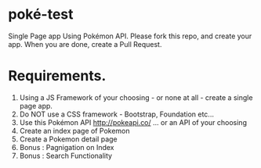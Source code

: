 # poké-test
Single Page app Using Pokémon API.  Please fork this repo, and create your app.  When you are done, create a Pull Request.

# Requirements.

1. Using a JS Framework of your choosing - or none at all - create a single page app.
2. Do NOT use a CSS framework - Bootstrap, Foundation etc...
3. Use this Pokémon API http://pokeapi.co/ ... or an API of your choosing
4. Create an index page of Pokemon
5. Create a Pokemon detail page
6. Bonus : Pagnigation on Index
7. Bonus : Search Functionality
